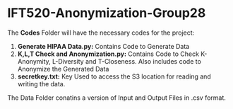 # IFT520-Anonymization-Group28

The **Codes** Folder will have the necessary codes for the project:
1. **Generate HIPAA Data.py:** Contains Code to Generate Data
2. **K,L,T Check and Anonymization.py:** Contains Code to Check K-Anonymity, L-Diversity and T-Closeness. Also includes code to Anonymize the Generated Data
3. **secretkey.txt:** Key Used to access the S3 location for reading and writing the data.

The Data Folder conatins a version of Input and Output Files in .csv format.

